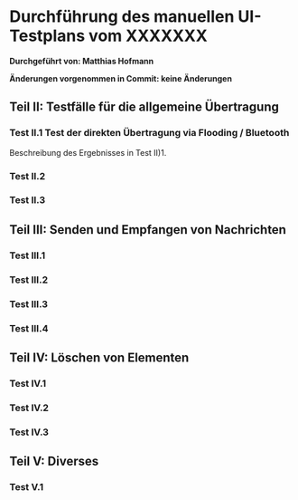 # Durchführung des manuellen UI-Testplans vom XXXXXXX

**Durchgeführt von: Matthias Hofmann**

**Änderungen vorgenommen in Commit: keine Änderungen**

## Teil II: Testfälle für die allgemeine Übertragung

### Test II.1 Test der direkten Übertragung via Flooding / Bluetooth
Beschreibung des Ergebnisses in Test II)1.

### Test II.2

### Test II.3

## Teil III: Senden und Empfangen von Nachrichten

### Test III.1

### Test III.2

### Test III.3

### Test III.4

## Teil IV: Löschen von Elementen

### Test IV.1

### Test IV.2

### Test IV.3

## Teil V: Diverses

### Test V.1
